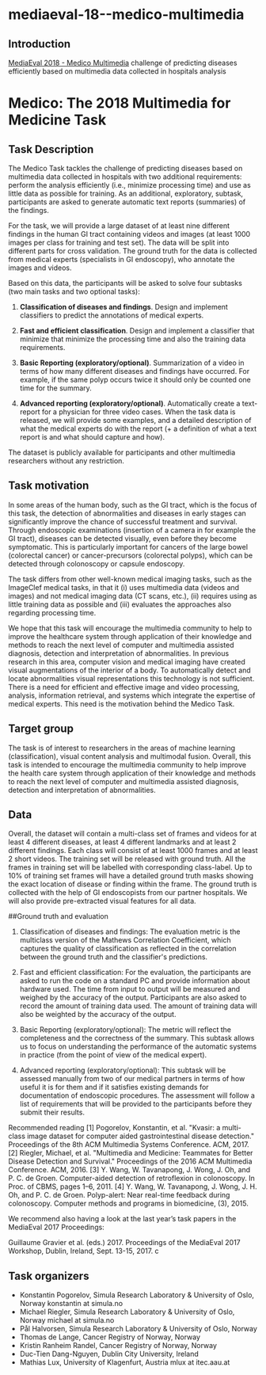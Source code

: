 # mediaeval-18--medico-multimedia

## Introduction
[MediaEval 2018 - Medico Multimedia](http://www.multimediaeval.org/mediaeval2018/medico/) challenge of predicting diseases efficiently based on multimedia data collected in hospitals analysis


# Medico: The 2018 Multimedia for Medicine Task 

## Task Description
The Medico Task tackles the challenge of predicting diseases based on multimedia data collected in hospitals with two additional requirements: perform the analysis efficiently (i.e., minimize processing time) and use as little data as possible for training. As an additional, exploratory, subtask, participants are asked to generate automatic text reports (summaries) of the findings. 

For the task, we will provide a large dataset of at least nine different findings in the human GI tract containing videos and images (at least 1000 images per class for training and test set). The data will be split into different parts for cross validation. The ground truth for the data is collected from medical experts (specialists in GI endoscopy), who annotate the images and videos.

Based on this data, the participants will be asked to solve four subtasks (two main tasks and two optional tasks):

1. **Classification of diseases and findings**. Design and implement classifiers to predict the annotations of medical experts.

2. **Fast and efficient classification**. Design and implement a classifier that minimize that minimize the processing time and also the training data requirements.

3. **Basic Reporting (exploratory/optional)**. Summarization of a video in terms of how many different diseases and findings have occurred. For example, if the same polyp occurs twice it should only be counted one time for the summary.

4. **Advanced reporting (exploratory/optional)**. Automatically create a text-report for a physician for three video cases. When the task data is released, we will provide some examples, and a detailed description of what the medical experts do with the report (+ a definition of what a text report is and what should capture and how).

The dataset is publicly available for participants and other multimedia researchers without any restriction.

## Task motivation
In some areas of the human body, such as the GI tract, which is the focus of this task, the detection of abnormalities and diseases in early stages can significantly improve the chance of successful treatment and survival. Through endoscopic examinations (insertion of a camera in for example the GI tract), diseases can be detected visually, even before they become symptomatic. This is particularly important for cancers of the large bowel (colorectal cancer) or cancer-precursors (colorectal polyps), which can be detected through colonoscopy or capsule endoscopy. 

The task differs from other well-known medical imaging tasks, such as the ImageClef medical tasks, in that it (i) uses multimedia data (videos and images) and not medical imaging data (CT scans, etc.), (ii) requires using as little training data as possible and (iii) evaluates the approaches also regarding processing time. 

We hope that this task will encourage the multimedia community to help to improve the healthcare system through application of their knowledge and methods to reach the next level of computer and multimedia assisted diagnosis, detection and interpretation of abnormalities. In previous research in this area, computer vision and medical imaging have created visual augmentations of the interior of a body. To automatically detect and locate abnormalities visual representations this technology is not sufficient. There is a need for efficient and effective image and video processing, analysis, information retrieval, and systems which integrate the expertise of medical experts. This need is the motivation behind the Medico Task.

## Target group
The task is of interest to researchers in the areas of machine learning (classification), visual content analysis and multimodal fusion. Overall, this task is intended to encourage the multimedia community to help improve the health care system through application of their knowledge and methods to reach the next level of computer and multimedia assisted diagnosis, detection and interpretation of abnormalities. 

## Data
Overall, the dataset will contain a multi-class set of frames and videos for at least 4 different diseases, at least 4 different landmarks and at least 2 different findings. Each class will consist of at least 1000 frames and at least 2 short videos. The training set will be released with ground truth. All the frames in training set will be labelled with corresponding class-label. Up to 10% of training set frames will have a detailed ground truth masks showing the exact location of disease or finding within the frame. The ground truth is collected with the help of GI endoscopists from our partner hospitals. We will also provide pre-extracted visual features for all data. 

##Ground truth and evaluation
1. Classification of diseases and findings: The evaluation metric is the multiclass version of the Mathews Correlation Coefficient, which captures the quality of classification as reflected in the correlation between the ground truth and the classifier's predictions. 

2. Fast and efficient classification: For the evaluation, the participants are asked to run the code on a standard PC and provide information about hardware used. The time from input to output will be measured and weighed by the accuracy of the output. Participants are also asked to record the amount of training data used. The amount of training data will also be weighted by the accuracy of the output.

3. Basic Reporting (exploratory/optional): The metric will reflect the completeness and the correctness of the summary. This subtask allows us to focus on understanding the performance of the automatic systems in practice (from the point of view of the medical expert).

4. Advanced reporting (exploratory/optional): This subtask will be assessed manually from two of our medical partners in terms of how useful it is for them and if it satisfies existing demands for documentation of endoscopic procedures. The assessment will follow a list of requirements that will be provided to the participants before they submit their results.

Recommended reading
  [1] Pogorelov, Konstantin, et al. "Kvasir: a multi-class image dataset for computer aided gastrointestinal disease detection." Proceedings of the 8th ACM Multimedia Systems Conference. ACM, 2017. 
  [2] Riegler, Michael, et al. "Multimedia and Medicine: Teammates for Better Disease Detection and Survival." Proceedings of the 2016 ACM Multimedia Conference. ACM, 2016.
  [3] Y. Wang, W. Tavanapong, J. Wong, J. Oh, and P. C. de Groen. Computer-aided detection of retroflexion in colonoscopy. In Proc. of CBMS, pages 1–6, 2011.
  [4] Y. Wang, W. Tavanapong, J. Wong, J. H. Oh, and P. C. de Groen. Polyp-alert: Near real-time feedback during colonoscopy. Computer methods and programs in biomedicine, (3), 2015.

We recommend also having a look at the last year’s task papers in the MediaEval 2017 Proceedings:

  Guillaume Gravier et al. (eds.) 2017. Proceedings of the MediaEval 2017 Workshop, Dublin, Ireland, Sept. 13-15, 2017. c

## Task organizers
- Konstantin Pogorelov, Simula Research Laboratory & University of Oslo, Norway konstantin at simula.no
- Michael Riegler, Simula Research Laboratory & University of Oslo, Norway michael at simula.no
- Pål Halvorsen, Simula Research Laboratory & University of Oslo, Norway
- Thomas de Lange, Cancer Registry of Norway, Norway
- Kristin Ranheim Randel, Cancer Registry of Norway, Norway
- Duc-Tien Dang-Nguyen, Dublin City University, Ireland
- Mathias Lux, University of Klagenfurt, Austria mlux at itec.aau.at
